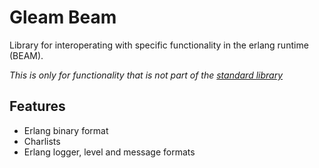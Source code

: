 # Gleam Beam

Library for interoperating with specific functionality in the erlang runtime (BEAM).

*This is only for functionality that is not part of the [standard library](https://hex.pm/packages/gleam_stdlib)*

## Features

- Erlang binary format
- Charlists
- Erlang logger, level and message formats
